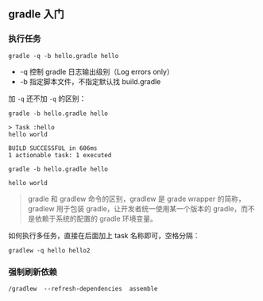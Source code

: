
## gradle 入门

### 执行任务
```
gradle -q -b hello.gradle hello
```

+ -q 控制 gradle 日志输出级别（Log errors only）
+ -b 指定脚本文件，不指定默认找 build.gradle

加 `-q` 还不加 `-q` 的区别：

```
gradle -b hello.gradle hello

> Task :hello
hello world

BUILD SUCCESSFUL in 606ms
1 actionable task: 1 executed
```

```
gradle -b hello.gradle hello

hello world
```

> gradle 和 gradlew 命令的区别，gradlew 是 grade wrapper 的简称， gradlew 用于包装 gradle，让开发者统一使用某一个版本的 gradle，而不是依赖于系统的配置的 gradle 环境变量。

如何执行多任务，直接在后面加上 task 名称即可，空格分隔：

```
gradlew -q hello hello2
```

### 强制刷新依赖

```
/gradlew  --refresh-dependencies  assemble
```